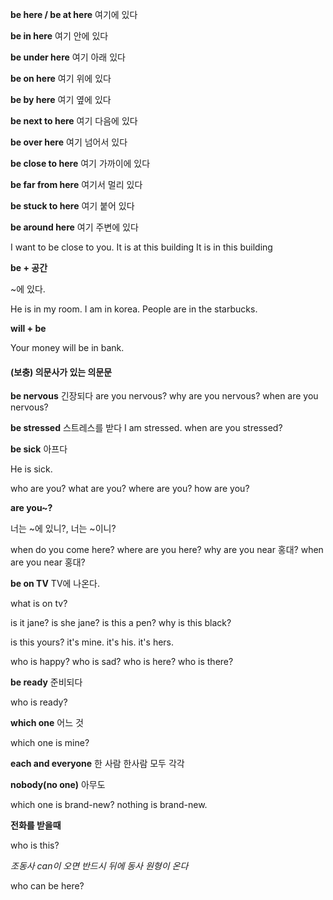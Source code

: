 **be here / be at here**
여기에 있다

**be in here**
여기 안에 있다

**be under here**
여기 아래 있다

**be on here**
여기 위에 있다

**be by here**
여기 옆에 있다

**be next to here**
여기 다음에 있다

**be over here**
여기 넘어서 있다

**be close to here**
여기 가까이에 있다

**be far from here**
여기서 멀리 있다

**be stuck to here**
여기 붙어 있다

**be around here**
여기 주변에 있다

I want to be close to you.
It is at this building
It is in this building



**be + 공간**

~에 있다.

He is in my room.
I am in korea.
People are in the starbucks.



**will + be**

Your money will be in bank.



#### **(보충) 의문사가 있는 의문문**

**be nervous** 긴장되다
are you nervous?
why are you nervous?
when are you nervous?



**be stressed** 스트레스를 받다
I am stressed.
when are you stressed?



**be sick** 아프다

He is sick.

who are you?
what are you?
where are you?
how are you?



**are you~?** 

너는 ~에 있니?, 너는 ~이니?

when do you come here? 
where are you here?
why are you near 홍대?
when are you near 홍대?



**be on TV** TV에 나온다.

what is on tv?



is it jane?
is she jane?
is this a pen?
why is this black?

is this yours?
it's mine.
it's his.
it's hers.

who is happy?
who is sad?
who is here?
who is there?



**be ready** 준비되다

who is ready?



**which one** 어느 것

which one is mine?



**each and everyone** 한 사람 한사람 모두 각각



**nobody(no one)** 아무도

which one is brand-new?
nothing is brand-new.



**전화를 받을때**

who is this?



*조동사 can이 오면 반드시 뒤에 동사 원형이 온다*

who can be here?
